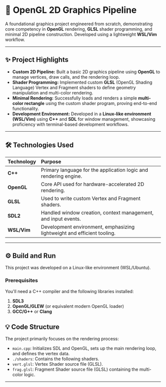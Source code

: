 # 🚀 OpenGL 2D Graphics Pipeline

A foundational graphics project engineered from scratch, demonstrating core competency in **OpenGL** rendering, **GLSL** shader programming, and minimal 2D pipeline construction. Developed using a lightweight **WSL/Vim** workflow.

---

## ✨ Project Highlights

* **Custom 2D Pipeline:** Built a basic 2D graphics pipeline using **OpenGL** to manage vertices, draw calls, and the rendering loop.
* **Shader Programming:** Implemented custom **GLSL** (OpenGL Shading Language) Vertex and Fragment shaders to define geometry manipulation and multi-color rendering.
* **Minimal Rendering:** Successfully loads and renders a simple **multi-color rectangle** using the custom shader program, proving end-to-end functionality.
* **Development Environment:** Developed in a **Linux-like environment (WSL/Vim)** using **C++** and **SDL** for window management, showcasing proficiency with terminal-based development workflows.

---

## 🛠️ Technologies Used

| Technology | Purpose |
| :--- | :--- |
| **C++** | Primary language for the application logic and rendering engine. |
| **OpenGL** | Core API used for hardware-accelerated 2D rendering. |
| **GLSL** | Used to write custom Vertex and Fragment shaders. |
| **SDL2** | Handled window creation, context management, and input events. |
| **WSL/Vim** | Development environment, emphasizing lightweight and efficient tooling. |

---

## ⚙️ Build and Run

This project was developed on a Linux-like environment (WSL/Ubuntu).

### Prerequisites

You'll need a C++ compiler and the following libraries installed:

1.  **SDL3**
2.  **OpenGL/GLEW** (or equivalent modern OpenGL loader)
3.  **GCC/G++** or **Clang**

## 💡 Code Structure

The project primarily focuses on the rendering process:

* `main.cpp`: Initializes SDL and OpenGL, sets up the main rendering loop, and defines the vertex data.
* `./shaders`: Contains the following shaders.
* `vert.glsl`: Vertex Shader source file (GLSL).
* `frag.glsl`: Fragment Shader source file (GLSL) containing the multi-color logic.

---
